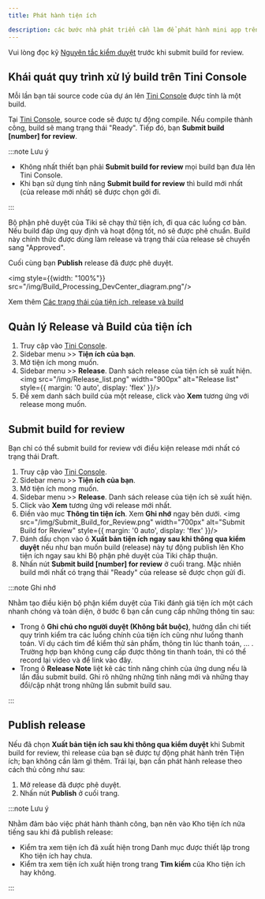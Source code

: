 ```yaml
---
title: Phát hành tiện ích

description: các bước nhà phát triển cần làm để phát hành mini app trên kho tiện ích của Tiki
---
```


Vui lòng đọc kỹ [Nguyên tắc kiểm duyệt](/docs/operation/approval-rules) trước khi submit build for review. 

## Khái quát quy trình xử lý build trên Tini Console 

Mỗi lần bạn tải source code của dự án lên [Tini Console](https://developer.tiki.vn/apps) được tính là một build.

Tại [Tini Console](https://developer.tiki.vn/apps), source code sẽ được tự động compile. Nếu compile thành công, build sẽ mang trạng thái "Ready". Tiếp đó, bạn **Submit build [number] for review**. 

:::note Lưu ý

- Không nhất thiết bạn phải **Submit build for review** mọi build bạn đưa lên Tini Console.
- Khi bạn sử dụng tính năng **Submit build for review** thì build mới nhất (của release mới nhất) sẽ được chọn gởi đi. 

:::

Bộ phận phê duyệt của Tiki sẽ chạy thử tiện ích, đi qua các luồng cơ bản. Nếu build đáp ứng quy định và hoạt động tốt, nó sẽ được phê chuẩn. Build này chính thức được dùng làm release và trạng thái của release sẽ chuyển sang "Approved".

Cuối cùng bạn **Publish** release đã được phê duyệt.

<img style={{width: "100%"}} src="/img/Build_Processing_DevCenter_diagram.png"/>

Xem thêm [Các trạng thái của tiện ích, release và build](/docs/development/tini-console/app_status)


## Quản lý Release và Build của tiện ích

1. Truy cập vào [Tini Console](https://developer.tiki.vn/apps).
2. Sidebar menu >> **Tiện ích của bạn**.
3. Mở tiện ích mong muốn.
4. Sidebar menu >> **Release**. Danh sách release của tiện ích sẽ xuất hiện.
   <img src="/img/Release_list.png" width="900px" alt="Release list" style={{ margin: '0 auto', display: 'flex' }}/>
5. Để xem danh sách build của một release, click vào **Xem** tương ứng với release mong muốn.

## Submit build for review

Bạn chỉ có thể submit build for review với điều kiện release mới nhất có trạng thái Draft.

1. Truy cập vào [Tini Console](https://developer.tiki.vn/apps).
2. Sidebar menu >> **Tiện ích của bạn**.
3. Mở tiện ích mong muốn.
4. Sidebar menu >> **Release**. Danh sách release của tiện ích sẽ xuất hiện.
5. Click vào **Xem** tương ứng với release mới nhất.  
6. Điền vào mục **Thông tin tiện ích**. Xem **Ghi nhớ** ngay bên dưới.
   <img src="/img/Submit_Build_for_Review.png" width="700px" alt="Submit Build for Review" style={{ margin: '0 auto', display: 'flex' }}/>
7. Đánh dấu chọn vào ô **Xuất bản tiện ích ngay sau khi thông qua kiểm duyệt** nếu như bạn muốn build (release) này tự động publish lên Kho tiện ích ngay sau khi Bộ phận phê duyệt của Tiki chấp thuận.
8. Nhấn nút **Submit build [number] for review** ở cuối trang. Mặc nhiên build mới nhất có trạng thái "Ready" của release sẽ được chọn gửi đi. 

:::note Ghi nhớ

Nhằm tạo điều kiện bộ phận kiểm duyệt của Tiki đánh giá tiện ích một cách nhanh chóng và toàn diện, ở bước 6 bạn cần cung cấp những thông tin sau:

- Trong ô **Ghi chú cho người duyệt (Không bắt buộc)**, hướng dẫn chi tiết quy trình kiểm tra các luồng chính của tiện ích cũng như luồng thanh toán. Ví dụ cách tìm để kiểm thử sản phẩm, thông tin lúc thanh toán, ... . Trường hợp bạn không cung cấp được thông tin thanh toán, thì có thể record lại video và để link vào đây.
- Trong ô **Release Note** liệt kê các tính năng chính của ứng dung nếu là lần đầu submit build. Ghi rõ những những tính năng mới và những thay đổi/cập nhật trong những lần submit build sau.

:::

## Publish release

Nếu đã chọn **Xuất bản tiện ích sau khi thông qua kiểm duyệt** khi Submit build for review, thì release của bạn sẽ được tự động phát hành trên Tiện ích; bạn không cần làm gì thêm. Trái lại, bạn cần phát hành release theo cách thủ công như sau:

1. Mở release đã được phê duyệt. 
2. Nhấn nút **Publish** ở cuối trang.

:::note Lưu ý

Nhằm đảm bảo việc phát hành thành công, bạn nên vào Kho tiện ích nửa tiếng sau khi đã publish release:

- Kiểm tra xem tiện ích đã xuất hiện trong Danh mục được thiết lập trong Kho tiện ích hay chưa.
- Kiểm tra xem tiện ích xuất hiện trong trang **Tìm kiếm** của Kho tiện ích hay không. 

::: 

